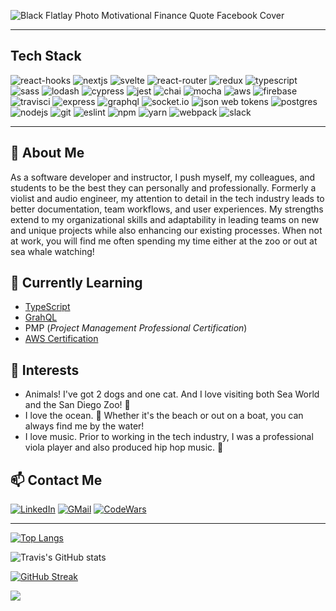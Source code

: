 ![Black Flatlay Photo Motivational Finance Quote Facebook Cover](https://github.com/Kalikoze/Kalikoze/assets/25714149/1d13a014-cf35-412c-b2f9-073ea31f61bf)

---

## Tech Stack

![react-hooks]
![nextjs]
![svelte]
![react-router]
![redux]
![typescript]
![sass]
![lodash]
![cypress]
![jest]
![chai]
![mocha]
![aws]
![firebase]
![travisci]
![express]
![graphql]
![socket.io]
![json web tokens]
![postgres]
![nodejs]
![git]
![eslint]
![npm]
![yarn]
![webpack]
![slack]

---

## 🔭 About Me
As a software developer and instructor, I push myself, my colleagues, and students to be the best they can personally and professionally. Formerly a violist and audio engineer, my attention to detail in the tech industry leads to better documentation, team workflows, and user experiences.  My strengths extend to my organizational skills and adaptability in leading teams on new and unique projects while also enhancing our existing processes.  When not at work, you will find me often spending my time either at the zoo or out at sea whale watching!

## 🌱 Currently Learning
- [TypeScript](https://www.typescriptlang.org/)
- [GrahQL](https://www.apollographql.com/tutorials/certifications/apollo-graph-associate/)
- PMP (*Project Management Professional Certification*)
- [AWS Certification](https://aws.amazon.com/certification/)

## 🤔 Interests
- Animals! I've got 2 dogs and one cat. And I love visiting both Sea World and the San Diego Zoo! 🐬
- I love the ocean. 🌊 Whether it's the beach or out on a boat, you can always find me by the water!
- I love music.  Prior to working in the tech industry, I was a professional viola player and also produced hip hop music. 🎻


## 📫 Contact Me
[![LinkedIn][linkedin-shield]][linkedin-url]
[![GMail][gmail-shield]][gmail-url]
[![CodeWars][codewars-shield]][codewars-url]

---

[![Top Langs](https://github-readme-stats.vercel.app/api/top-langs/?username=kalikoze)](https://github.com/anuraghazra/github-readme-stats)

![Travis's GitHub stats](https://github-readme-stats.vercel.app/api?username=kalikoze&show_icons=true&theme=dark)

[![GitHub Streak](https://streak-stats.demolab.com/?user=kalikoze&theme=dark)](https://git.io/streak-stats)

![](https://komarev.com/ghpvc/?username=kalikoze&color=orange&style=for-the-badge)

<!-- MARKDOWN LINKS & IMAGES -->
[react-hooks]: https://img.shields.io/badge/react-%2320232a.svg?style=for-the-badge&logo=react&logoColor=%2361DAFB
[react-router]: https://img.shields.io/badge/React_Router-CA4245?style=for-the-badge&logo=react-router&logoColor=white
[redux]: https://img.shields.io/badge/Redux-593D88?style=for-the-badge&logo=redux&logoColor=white
[typescript]: https://img.shields.io/badge/typescript-%23007ACC.svg?style=for-the-badge&logo=typescript&logoColor=white
[sass]: https://img.shields.io/badge/Sass-CC6699?style=for-the-badge&logo=sass&logoColor=white
[cypress]: https://img.shields.io/badge/-cypress-%23E5E5E5?style=for-the-badge&logo=cypress&logoColor=058a5e
[aws]: https://img.shields.io/badge/Amazon_AWS-232F3E?style=for-the-badge&logo=amazon-aws&logoColor=white
[travisci]: https://img.shields.io/badge/travis_CI-3EAAAF?style=for-the-badge&logo=travisci&logoColor=white
[postgres]: https://img.shields.io/badge/PostgreSQL-316192?style=for-the-badge&logo=postgresql&logoColor=white
[mocha]: https://img.shields.io/badge/mocha.js-323330?style=for-the-badge&logo=mocha&logoColor=Brown
[chai]: https://img.shields.io/badge/chai.js-323330?style=for-the-badge&logo=chai&logoColor=red
[jest]: https://img.shields.io/badge/Jest-323330?style=for-the-badge&logo=Jest&logoColor=white
[eslint]: https://img.shields.io/badge/eslint-3A33D1?style=for-the-badge&logo=eslint&logoColor=white
[nodejs]: https://img.shields.io/badge/Node%20js-339933?style=for-the-badge&logo=nodedotjs&logoColor=white
[express]: https://img.shields.io/badge/Express.js-404D59?style=for-the-badge
[git]: https://img.shields.io/badge/GIT-E44C30?style=for-the-badge&logo=git&logoColor=white
[json web tokens]: https://img.shields.io/badge/json%20web%20tokens-323330?style=for-the-badge&logo=json-web-tokens&logoColor=pink
[nextjs]: https://img.shields.io/badge/next%20js-000000?style=for-the-badge&logo=nextdotjs&logoColor=white
[npm]: https://img.shields.io/badge/npm-CB3837?style=for-the-badge&logo=npm&logoColor=white
[yarn]: https://img.shields.io/badge/Yarn-2C8EBB?style=for-the-badge&logo=yarn&logoColor=white
[webpack]: https://img.shields.io/badge/Webpack-8DD6F9?style=for-the-badge&logo=Webpack&logoColor=white
[firebase]: https://img.shields.io/badge/firebase-ffca28?style=for-the-badge&logo=firebase&logoColor=black
[graphql]: https://img.shields.io/badge/GraphQl-E10098?style=for-the-badge&logo=graphql&logoColor=white
[lodash]: https://img.shields.io/badge/Lodash-3492FF?style=for-the-badge&logo=lodash&logoColor=white
[socket.io]: https://img.shields.io/badge/Socket.io-010101?&style=for-the-badge&logo=Socket.io&logoColor=white
[svelte]: https://img.shields.io/badge/Svelte-4A4A55?style=for-the-badge&logo=svelte&logoColor=FF3E00
[slack]: https://img.shields.io/badge/Slack-4A154B?style=for-the-badge&logo=slack&logoColor=white




[gmail-shield]: https://img.shields.io/badge/Gmail-D14836?style=for-the-badge&logo=gmail&logoColor=white
[gmail-url]: mailto:kalikoze@gmail.com
[linkedin-shield]: https://img.shields.io/badge/LinkedIn-0077B5?style=for-the-badge&logo=linkedin&logoColor=white
[linkedin-url]: https://www.linkedin.com/in/travisrollins/
[codewars-shield]: https://img.shields.io/badge/Codewars-B1361E?style=for-the-badge&logo=Codewars&logoColor=white
[codewars-url]: https://www.codewars.com/users/Kalikoze

